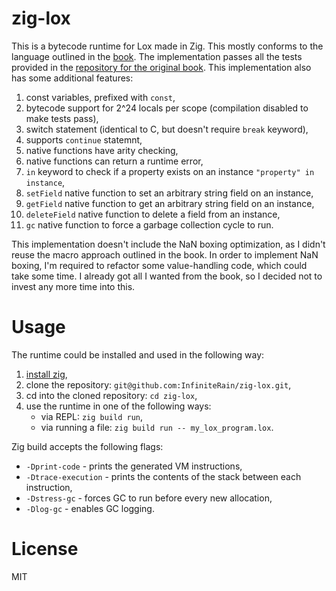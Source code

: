 # zig-lox

This is a bytecode runtime for Lox made in Zig. This mostly conforms to
the language outlined in the [book](https://craftinginterpreters.com/the-lox-language.html).
The implementation passes all the tests provided in the [repository for the
original book](https://github.com/munificent/craftinginterpreters). This
implementation also has some additional features:

1. const variables, prefixed with `const`,
2. bytecode support for 2^24 locals per scope (compilation disabled to make tests pass),
3. switch statement (identical to C, but doesn't require `break` keyword),
4. supports `continue` statemnt,
5. native functions have arity checking,
6. native functions can return a runtime error,
7. `in` keyword to check if a property exists on an instance `"property" in instance`,
8. `setField` native function to set an arbitrary string field on an instance,
9. `getField` native function to get an arbitrary string field on an instance,
10. `deleteField` native function to delete a field from an instance,
11. `gc` native function to force a garbage collection cycle to run.

This implementation doesn't include the NaN boxing optimization, as I didn't
reuse the macro approach outlined in the book. In order to implement NaN boxing,
I'm required to refactor some value-handling code, which could take some time.
I already got all I wanted from the book, so I decided not to invest any more
time into this.

# Usage

The runtime could be installed and used in the following way:

1. [install zig](https://ziglang.org/learn/getting-started/#installing-zig),
2. clone the repository: `git@github.com:InfiniteRain/zig-lox.git`,
3. cd into the cloned repository: `cd zig-lox`,
4. use the runtime in one of the following ways:
    - via REPL: `zig build run`,
    - via running a file: `zig build run -- my_lox_program.lox`.

Zig build accepts the following flags:

- `-Dprint-code` - prints the generated VM instructions,
- `-Dtrace-execution` - prints the contents of the stack between each instruction,
- `-Dstress-gc` - forces GC to run before every new allocation,
- `-Dlog-gc` - enables GC logging.

# License

MIT
